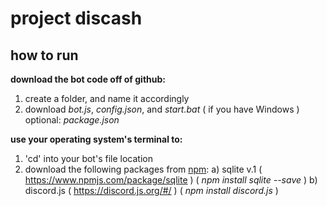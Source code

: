 # project discash
## how to run
**download the bot code off of github:**
  1. create a folder, and name it accordingly
  2. download *bot.js*, *config.json*, and *start.bat* ( if you have Windows )
   optional: *package.json*
  
**use your operating system's terminal to:**
  1. 'cd' into your bot's file location
  2. download the following packages from [npm](https://www.npmjs.com/):
   a) sqlite v.1 ( https://www.npmjs.com/package/sqlite )
    ( *npm install sqlite --save* )
   b) discord.js ( https://discord.js.org/#/ )
    ( *npm install discord.js* )

